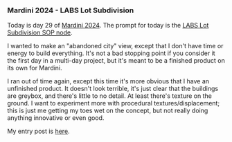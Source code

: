 ### Mardini 2024 - LABS Lot Subdivision

Today is day 29 of [Mardini 2024][mardini-2024]. The prompt for today is the [LABS
Lot Subdivision SOP node][labs-lot-subdivision-sop].

I wanted to make an "abandoned city" view, except that I don't have time or energy to
build everything. It's not a bad stopping point if you consider it the first day in a
multi-day project, but it's meant to be a finished product on its own for Mardini.

I ran out of time again, except this time it's more obvious that I have an unfinished
product. It doesn't look terrible, it's just clear that the buildings are greybox, and
there's little to no detail. At least there's texture on the ground. I want to
experiment more with procedural textures/displacement; this is just me getting my
toes wet on the concept, but not really doing anything innovative or even good.

My entry post is [here][entry-post].

[mardini-2024]: https://www.sidefx.com/community-main-menu/contests-jams/mardini-2024/
[labs-lot-subdivision-sop]: https://www.sidefx.com/docs/houdini/nodes/sop/labs--lot_subdivision.html
[entry-post]: https://www.sidefx.com/forum/topic/95240/?page=1#post-418267

